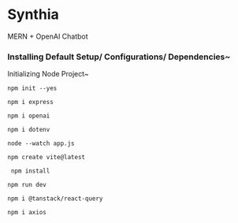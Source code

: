 # Synthia
MERN + OpenAI Chatbot 

### Installing Default Setup/ Configurations/ Dependencies~

Initializing Node Project~
```
npm init --yes
```

```
npm i express
```

```
npm i openai
```
```
npm i dotenv
```
```
node --watch app.js
```
```
npm create vite@latest
```
```
 npm install
```
```
npm run dev
```
```
npm i @tanstack/react-query
```
```
npm i axios
```
